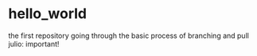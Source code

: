 # hello_world
the first repository
going through the basic process of branching and pull
julio: important!
